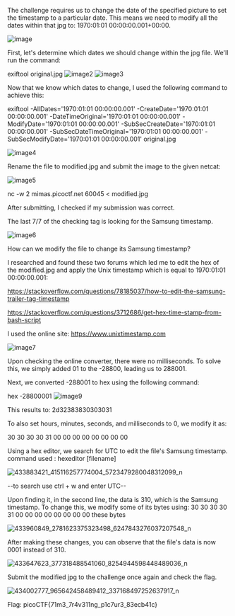 The challenge requires us to change the date of the specified picture to set the timestamp to a particular date. This means we need to modify all the dates within that jpg to: 1970:01:01 00:00:00.001+00:00.

![image](https://github.com/Chiv4lrian/picoCTF-2024/assets/153472003/6ce00db1-76b6-437c-8668-a993d3a5cce0)

First, let's determine which dates we should change within the jpg file. We'll run the command:

exiftool original.jpg
![image2](https://github.com/Chiv4lrian/picoCTF-2024/assets/153472003/97deac1e-cf46-49e9-88e3-04efafbaa384)
![image3](https://github.com/Chiv4lrian/picoCTF-2024/assets/153472003/9be26126-0140-4a6b-81c9-41cd282ec7d9)

Now that we know which dates to change, I used the following command to achieve this:

exiftool -AllDates='1970:01:01 00:00:00.001' -CreateDate='1970:01:01 00:00:00.001' -DateTimeOriginal='1970:01:01 00:00:00.001' -ModifyDate='1970:01:01 00:00:00.001' -SubSecCreateDate='1970:01:01 00:00:00.001' -SubSecDateTimeOriginal='1970:01:01 00:00:00.001' -SubSecModifyDate='1970:01:01 00:00:00.001' original.jpg

![image4](https://github.com/Chiv4lrian/picoCTF-2024/assets/153472003/205d5628-4b9b-4d39-9592-ee0abd591a16)

Rename the file to modified.jpg and submit the image to the given netcat:

![image5](https://github.com/Chiv4lrian/picoCTF-2024/assets/153472003/362fad9e-2c78-4121-9db7-fe4355bb064a)

nc -w 2 mimas.picoctf.net 60045 < modified.jpg

After submitting, I checked if my submission was correct.

The last 7/7 of the checking tag is looking for the Samsung timestamp.

![image6](https://github.com/Chiv4lrian/picoCTF-2024/assets/153472003/f195f516-b341-412b-bee4-d17ee5236eca)

How can we modify the file to change its Samsung timestamp?

I researched and found these two forums which led me to edit the hex of the modified.jpg and apply the Unix timestamp which is equal to 1970:01:01 00:00:00.001:

https://stackoverflow.com/questions/78185037/how-to-edit-the-samsung-trailer-tag-timestamp

https://stackoverflow.com/questions/3712686/get-hex-time-stamp-from-bash-script

I used the online site: https://www.unixtimestamp.com

![image7](https://github.com/Chiv4lrian/picoCTF-2024/assets/153472003/83f0a666-834b-4d34-a64f-1f0782c61b5d)

Upon checking the online converter, there were no milliseconds. To solve this, we simply added 01 to the -28800, leading us to 288001.

Next, we converted -288001 to hex using the following command:

hex -28800001
![image9](https://github.com/Chiv4lrian/picoCTF-2024/assets/153472003/d3ce80fe-f77c-440a-af9a-50b88e9165d2)

This results to: 2d32383830303031

To also set hours, minutes, seconds, and milliseconds to 0, we modify it as:

30 30 30 30 31 00 00 00 00 00 00 00 00

Using a hex editor, we search for UTC to edit the file's Samsung timestamp.
command used : hexeditor [filename]

![433883421_415116257774004_5723479280048312099_n](https://github.com/Chiv4lrian/picoCTF-2024/assets/153472003/22e13216-361d-4ea9-b49f-b0b44e1e3ac8)

--to search use ctrl + w and enter UTC--

Upon finding it, in the second line, the data is 310, which is the Samsung timestamp. To change this, we modify some of its bytes using: 30 30 30 30 31 00 00 00 00 00 00 00 00 these bytes

![433960849_2781623375323498_6247843276037207548_n](https://github.com/Chiv4lrian/picoCTF-2024/assets/153472003/1e0c0fdc-ba4f-414c-8190-69abd52b5c72)

After making these changes, you can observe that the file's data is now 0001 instead of 310.

![433647623_377318488541060_8254944598448489036_n](https://github.com/Chiv4lrian/picoCTF-2024/assets/153472003/4d7c6acd-d69a-4d9c-986f-f6ef3b61dd10)

Submit the modified jpg to the challenge once again and check the flag.

![434002777_965642458489412_337168497252637917_n](https://github.com/Chiv4lrian/picoCTF-2024/assets/153472003/f3d97903-5cb2-4306-b7ee-0825daa963f9)

Flag: picoCTF{71m3_7r4v311ng_p1c7ur3_83ecb41c}
